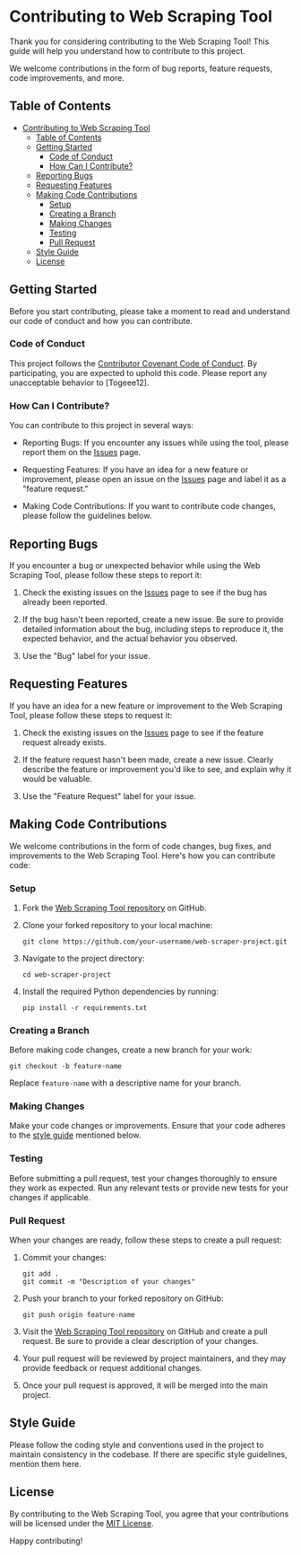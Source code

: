 
# Contributing to Web Scraping Tool

Thank you for considering contributing to the Web Scraping Tool! This guide will help you understand how to contribute to this project.

We welcome contributions in the form of bug reports, feature requests, code improvements, and more.

## Table of Contents

- [Contributing to Web Scraping Tool](#contributing-to-web-scraping-tool)
  - [Table of Contents](#table-of-contents)
  - [Getting Started](#getting-started)
    - [Code of Conduct](#code-of-conduct)
    - [How Can I Contribute?](#how-can-i-contribute)
  - [Reporting Bugs](#reporting-bugs)
  - [Requesting Features](#requesting-features)
  - [Making Code Contributions](#making-code-contributions)
    - [Setup](#setup)
    - [Creating a Branch](#creating-a-branch)
    - [Making Changes](#making-changes)
    - [Testing](#testing)
    - [Pull Request](#pull-request)
  - [Style Guide](#style-guide)
  - [License](#license)

## Getting Started

Before you start contributing, please take a moment to read and understand our code of conduct and how you can contribute.

### Code of Conduct

This project follows the [Contributor Covenant Code of Conduct](https://github.com/probot/template/blob/master/CODE_OF_CONDUCT.md). By participating, you are expected to uphold this code. Please report any unacceptable behavior to [Togeee12].

### How Can I Contribute?

You can contribute to this project in several ways:

- Reporting Bugs: If you encounter any issues while using the tool, please report them on the [Issues](https://github.com/Togeee12/web-scraper-project/issues) page.

- Requesting Features: If you have an idea for a new feature or improvement, please open an issue on the [Issues](https://github.com/Togeee12/web-scraper-project/issues) page and label it as a "feature request."

- Making Code Contributions: If you want to contribute code changes, please follow the guidelines below.

## Reporting Bugs

If you encounter a bug or unexpected behavior while using the Web Scraping Tool, please follow these steps to report it:

1. Check the existing issues on the [Issues](https://github.com/Togeee12/web-scraper-project/issues) page to see if the bug has already been reported.

2. If the bug hasn't been reported, create a new issue. Be sure to provide detailed information about the bug, including steps to reproduce it, the expected behavior, and the actual behavior you observed.

3. Use the "Bug" label for your issue.

## Requesting Features

If you have an idea for a new feature or improvement to the Web Scraping Tool, please follow these steps to request it:

1. Check the existing issues on the [Issues](https://github.com/Togeee12/web-scraper-project/issues) page to see if the feature request already exists.

2. If the feature request hasn't been made, create a new issue. Clearly describe the feature or improvement you'd like to see, and explain why it would be valuable.

3. Use the "Feature Request" label for your issue.

## Making Code Contributions

We welcome contributions in the form of code changes, bug fixes, and improvements to the Web Scraping Tool. Here's how you can contribute code:

### Setup

1. Fork the [Web Scraping Tool repository](https://github.com/Togeee12/web-scraper-project) on GitHub.

2. Clone your forked repository to your local machine:

   ```shell
   git clone https://github.com/your-username/web-scraper-project.git
   ```

3. Navigate to the project directory:

   ```shell
   cd web-scraper-project
   ```

4. Install the required Python dependencies by running:

   ```shell
   pip install -r requirements.txt
   ```

### Creating a Branch

Before making code changes, create a new branch for your work:

```shell
git checkout -b feature-name
```

Replace `feature-name` with a descriptive name for your branch.

### Making Changes

Make your code changes or improvements. Ensure that your code adheres to the [style guide](#style-guide) mentioned below.

### Testing

Before submitting a pull request, test your changes thoroughly to ensure they work as expected. Run any relevant tests or provide new tests for your changes if applicable.

### Pull Request

When your changes are ready, follow these steps to create a pull request:

1. Commit your changes:

   ```shell
   git add .
   git commit -m "Description of your changes"
   ```

2. Push your branch to your forked repository on GitHub:

   ```shell
   git push origin feature-name
   ```

3. Visit the [Web Scraping Tool repository](https://github.com/Togeee12/web-scraper-project) on GitHub and create a pull request. Be sure to provide a clear description of your changes.

4. Your pull request will be reviewed by project maintainers, and they may provide feedback or request additional changes.

5. Once your pull request is approved, it will be merged into the main project.

## Style Guide

Please follow the coding style and conventions used in the project to maintain consistency in the codebase. If there are specific style guidelines, mention them here.

## License

By contributing to the Web Scraping Tool, you agree that your contributions will be licensed under the [MIT License](LICENSE).

Happy contributing!